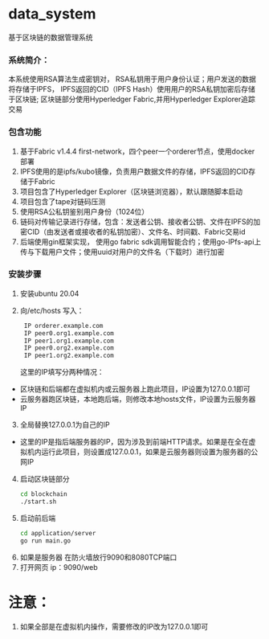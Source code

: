 # data_system
基于区块链的数据管理系统
### 系统简介：
本系统使用RSA算法生成密钥对， RSA私钥用于用户身份认证；用户发送的数据将存储于IPFS， IPFS返回的CID（IPFS Hash）使用用户的RSA私钥加密后存储于区块链; 区块链部分使用Hyperledger Fabric,并用Hyperledger Explorer追踪交易

### 包含功能
1. 基于Fabric v1.4.4 first-network，四个peer一个orderer节点，使用docker部署
2. IPFS使用的是ipfs/kubo镜像，负责用户数据文件的存储，IPFS返回的CID存储于Fabric
3. 项目包含了Hyperledger Explorer（区块链浏览器），默认跟随脚本启动
4. 项目包含了tape对链码压测
5. 使用RSA公私钥鉴别用户身份（1024位）
6. 链码对传输记录进行存储，包含：发送者公钥、接收者公钥、文件在IPFS的加密CID（由发送者或接收者的私钥加密）、文件名、时间戳、Fabric交易id
7. 后端使用gin框架实现，
   使用go fabric sdk调用智能合约；使用go-IPfs-api上传与下载用户文件；使用uuid对用户的文件名（下载时）进行加密

### 安装步骤
1. 安装ubuntu 20.04
   
2. 向/etc/hosts 写入：  
   ````bash
    IP orderer.example.com
    IP peer0.org1.example.com
    IP peer1.org1.example.com
    IP peer0.org2.example.com
    IP peer1.org2.example.com
   ````
   这里的IP填写分两种情况：
- 区块链和后端都在虚拟机内或云服务器上跑此项目，IP设置为127.0.0.1即可
- 云服务器跑区块链，本地跑后端，则修改本地hosts文件，IP设置为云服务器IP

3. 全局替换127.0.0.1为自己的IP
- 这里的IP是指后端服务器的IP，因为涉及到前端HTTP请求。如果是在全在虚拟机内运行此项目，则设置成127.0.0.1，如果是云服务器则设置为服务器的公网IP

4. 启动区块链部分
   ````bash
   cd blockchain
   ./start.sh
   ````
5. 启动前后端
   ````bash
   cd application/server
   go run main.go
   ````
6. 如果是服务器
   在防火墙放行9090和8080TCP端口
7. 打开网页
   ip：9090/web

# 注意：
1. 如果全部是在虚拟机内操作，需要修改的IP改为127.0.0.1即可